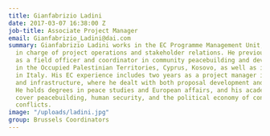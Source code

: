 ```yaml
---
title: Gianfabrizio Ladini
date: 2017-03-07 16:38:00 Z
job-title: Associate Project Manager
email: Gianfabrizio_Ladini@dai.com
summary: Gianfabrizio Ladini works in the EC Programme Management Unit, where he is
  in charge of project operations and stakeholder relations. He previously worked
  as a field officer and coordinator in community peacebuilding and development projects
  in the Occupied Palestinian Territories, Cyprus, Kosovo, as well as in refugee protection
  in Italy. His EC experience includes two years as a project manager in transport
  and infrastructure, where he dealt with both proposal development and project delivery.
  He holds degrees in peace studies and European affairs, and his academic publications
  cover peacebuilding, human security, and the political economy of contemporary armed
  conflicts.
image: "/uploads/ladini.jpg"
group: Brussels Coordinators
---
```


